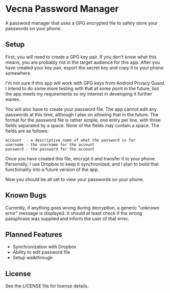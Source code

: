 Vecna Password Manager
======================

A password manager that uses a GPG encrypted file to safely store your passwords
on your phone.

Setup
-----

First, you will need to create a GPG key pair.  If you don't know what this
means, you are probably not in the target audience for this app.  After you have
created your key pair, export the secret key and copy it to your phone
somewhere.

I'm not sure if this app will work with GPG keys from Android Privacy Guard.  I
intend to do some more testing with that at some point in the future, but the
app meets my requirements so my interest in developing it further wanes.

You will also have to create your password file.  The app cannot edit any
passwords at this time, although I plan on allowing that in the future.  The
format for the password file is rather simple, one entry per line, with three
fields separated by a space.  None of the fields may contain a space.  The
fields are as follows:

    account  - a descriptive name of what the password is for
    username - the username for the account
    password - the password for the account

Once you have created this file, encrypt it and transfer it to your phone.
Personally, I use Dropbox to keep it synchronized, and I plan to build that
functionality into a future version of the app.

Now you should be all set to view your passwords on your phone.

Known Bugs
----------

Currently, if anything goes wrong during decryption, a generic "unknown error"
message is displayed.  It should at least check if the wrong passphrase was
supplied and inform the user of that error.

Planned Features
----------------

 * Synchronization with Dropbox
 * Ability to edit password file
 * Setup walkthrough

License
-------

See the LICENSE file for license details.
